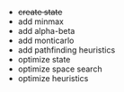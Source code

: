 * <s>create state</s>
* add minmax
* add alpha-beta
* add monticarlo
* add pathfinding heuristics
* optimize state
* optimize space search
* optimize heuristics